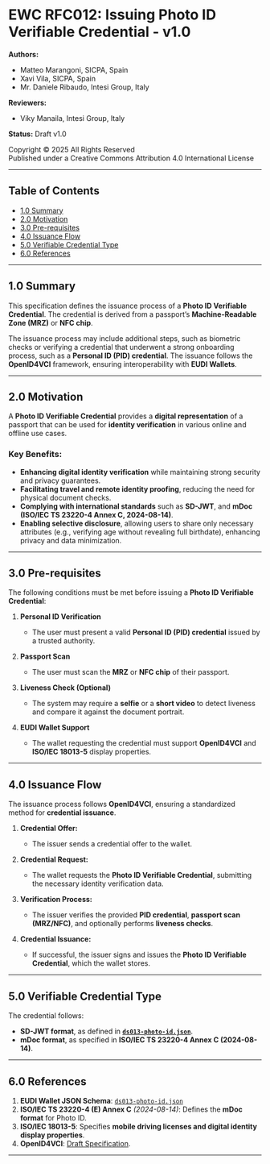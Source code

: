 # EWC RFC012: Issuing Photo ID Verifiable Credential - v1.0

**Authors:**

* Matteo Marangoni, SICPA, Spain
* Xavi Vila, SICPA, Spain
* Mr. Daniele Ribaudo, Intesi Group, Italy

**Reviewers:**

* Viky Manaila, Intesi Group, Italy

**Status:** Draft v1.0

Copyright © 2025 All Rights Reserved  
Published under a Creative Commons Attribution 4.0 International License

---

## **Table of Contents**
- [1.0 Summary](#10-summary)
- [2.0 Motivation](#20-motivation)
- [3.0 Pre-requisites](#30-pre-requisites)
- [4.0 Issuance Flow](#40-issuance-flow)
- [5.0 Verifiable Credential Type](#50-verifiable-credential-type)
- [6.0 References](#60-references)

---

## **1.0 Summary**
This specification defines the issuance process of a **Photo ID Verifiable Credential**. The credential is derived from a passport’s **Machine-Readable Zone (MRZ)** or **NFC chip**.

The issuance process may include additional steps, such as biometric checks or verifying a credential that underwent a strong onboarding process, such as a **Personal ID (PID) credential**. The issuance follows the **OpenID4VCI** framework, ensuring interoperability with **EUDI Wallets**.

---

## **2.0 Motivation**

A **Photo ID Verifiable Credential** provides a **digital representation** of a passport that can be used for **identity verification** in various online and offline use cases. 

### **Key Benefits:**

- **Enhancing digital identity verification** while maintaining strong security and privacy guarantees.
- **Facilitating travel and remote identity proofing**, reducing the need for physical document checks.
- **Complying with international standards** such as **SD-JWT**, and **mDoc (ISO/IEC TS 23220-4 Annex C, 2024-08-14)**.
- **Enabling selective disclosure**, allowing users to share only necessary attributes (e.g., verifying age without revealing full birthdate), enhancing privacy and data minimization.

---

## **3.0 Pre-requisites**

The following conditions must be met before issuing a **Photo ID Verifiable Credential**:

1. **Personal ID Verification**  
   - The user must present a valid **Personal ID (PID) credential** issued by a trusted authority.
   
2. **Passport Scan**  
   - The user must scan the **MRZ** or **NFC chip** of their passport.

3. **Liveness Check (Optional)**  
   - The system may require a **selfie** or a **short video** to detect liveness and compare it against the document portrait.

4. **EUDI Wallet Support**  
   - The wallet requesting the credential must support **OpenID4VCI** and **ISO/IEC 18013-5** display properties.

---

## **4.0 Issuance Flow**
The issuance process follows **OpenID4VCI**, ensuring a standardized method for **credential issuance**.

1. **Credential Offer:**  
   - The issuer sends a credential offer to the wallet.
   
2. **Credential Request:**  
   - The wallet requests the **Photo ID Verifiable Credential**, submitting the necessary identity verification data.

3. **Verification Process:**  
   - The issuer verifies the provided **PID credential**, **passport scan (MRZ/NFC)**, and optionally performs **liveness checks**.

4. **Credential Issuance:**  
   - If successful, the issuer signs and issues the **Photo ID Verifiable Credential**, which the wallet stores.

---

## **5.0 Verifiable Credential Type**
The credential follows:
- **SD-JWT format**, as defined in **[`ds013-photo-id.json`](https://github.com/EWC-consortium/eudi-wallet-rulebooks-and-schemas/blob/main/data-schemas/ds013-photo-id.json)**.
- **mDoc format**, as specified in **ISO/IEC TS 23220-4 Annex C (2024-08-14)**.

---

## **6.0 References**
1. **EUDI Wallet JSON Schema**: [`ds013-photo-id.json`](https://github.com/EWC-consortium/eudi-wallet-rulebooks-and-schemas/blob/main/data-schemas/ds013-photo-id.json)
2. **ISO/IEC TS 23220-4 (E) Annex C** *(2024-08-14)*: Defines the **mDoc format** for Photo ID.
3. **ISO/IEC 18013-5**: Specifies **mobile driving licenses and digital identity display properties**.
4. **OpenID4VCI**: [Draft Specification](https://openid.net/specs/openid-4-verifiable-credential-issuance-1_0.html).

---
